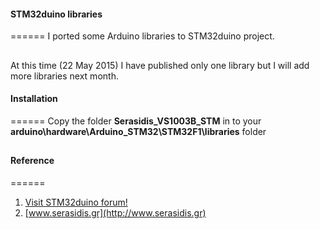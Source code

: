 #### STM32duino libraries
======
I ported some Arduino libraries to STM32duino project.

##
At this time (22 May 2015) I have published only one library but I will add more libraries next month.


#### Installation
======
Copy the folder **Serasidis_VS1003B_STM** in to your **arduino\hardware\Arduino_STM32\STM32F1\libraries** folder

## 


#### Reference
======
1. [Visit STM32duino forum!][A]
2. [www.serasidis.gr](http://www.serasidis.gr)

[A]:http://www.stm32duino.com

